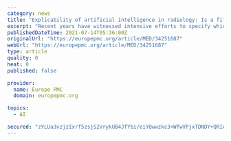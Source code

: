 ```yaml
---
category: news
title: "Explicability of artificial intelligence in radiology: Is a fifth bioethical principle conceptually necessary?"
excerpt: "Recent years have witnessed intensive efforts to specify which requirements ethical artificial intelligence (AI) must meet. General guidelines for ethical AI consider a varying number of principles important."
publishedDateTime: 2021-07-14T05:36:00Z
originalUrl: "https://europepmc.org/article/MED/34251687"
webUrl: "https://europepmc.org/article/MED/34251687"
type: article
quality: 0
heat: 0
published: false

provider:
  name: Europe PMC
  domain: europepmc.org

topics:
  - AI

secured: "zYLUa3vzjzIxrf5zsjS2VrykUB4JfYbi/eiYQwwzkc3+WfwVPjxTDNDY+QRIArIPPONVtrjn1WYLHk/NETR1UXVGPOzruW6bfFCLRi8VOk++pA+AGidfJb3qj6Yciy78vQOLzaJ09NQETcbmxiWyZH7T0g7nh0Y14cptNdOUutLMjZgPV65EJaDJy5uJpdE6oh+9VQIp/DD960vLhOjuklQ7rEIH6VVO/ylhA54HcT5we2vCDDwhkcmUcthiwVzY7CIeeoQyZJpQ0Asy3Fmv2fvBkR7bsbpHp8kk7OOMSERS0ES9IfnxLoxtjc40jx4TANd+m6/8oWPVRaoiOd5JImtjgYppToC/UV/mytQwCGQ=;BVETbxA0f2zzhf6N/4y2Cg=="
---
```


